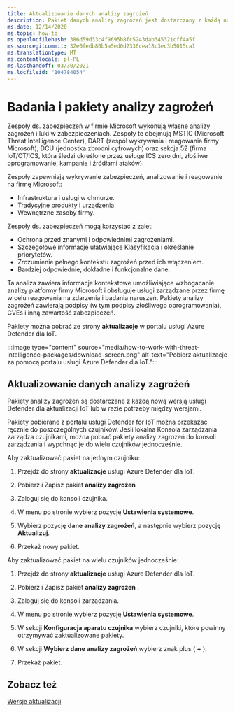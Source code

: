 ```yaml
---
title: Aktualizowanie danych analizy zagrożeń
description: Pakiet danych analizy zagrożeń jest dostarczany z każdą nową usługą Defender for IoT lub w razie potrzeby między wersjami.
ms.date: 12/14/2020
ms.topic: how-to
ms.openlocfilehash: 386d59d33c4f9695b8fc5243dab345321cff4a5f
ms.sourcegitcommit: 32e0fedb80b5a5ed0d2336cea18c3ec3b5015ca1
ms.translationtype: MT
ms.contentlocale: pl-PL
ms.lasthandoff: 03/30/2021
ms.locfileid: "104784054"
---
```

# <a name="threat-intelligence-research-and-packages"></a>Badania i pakiety analizy zagrożeń

Zespoły ds. zabezpieczeń w firmie Microsoft wykonują własne analizy zagrożeń i luki w zabezpieczeniach. Zespoły te obejmują MSTIC (Microsoft Threat Intelligence Center), DART (zespół wykrywania i reagowania firmy Microsoft), DCU (jednostka zbrodni cyfrowych) oraz sekcja 52 (firma IoT/OT/ICS, która śledzi określone przez usługę ICS zero dni, złośliwe oprogramowanie, kampanie i źródłami ataków).

Zespoły zapewniają wykrywanie zabezpieczeń, analizowanie i reagowanie na firmę Microsoft:

- Infrastruktura i usługi w chmurze.
- Tradycyjne produkty i urządzenia.
- Wewnętrzne zasoby firmy.

Zespoły ds. zabezpieczeń mogą korzystać z zalet:

- Ochrona przed znanymi i odpowiednimi zagrożeniami.
- Szczegółowe informacje ułatwiające Klasyfikacja i określanie priorytetów.
- Zrozumienie pełnego kontekstu zagrożeń przed ich włączeniem.
- Bardziej odpowiednie, dokładne i funkcjonalne dane.

Ta analiza zawiera informacje kontekstowe umożliwiające wzbogacanie analizy platformy firmy Microsoft i obsługuje usługi zarządzane przez firmę w celu reagowania na zdarzenia i badania naruszeń. Pakiety analizy zagrożeń zawierają podpisy (w tym podpisy złośliwego oprogramowania), CVEs i inną zawartość zabezpieczeń.

Pakiety można pobrać ze strony **aktualizacje** w portalu usługi Azure Defender dla IoT.

:::image type="content" source="media/how-to-work-with-threat-intelligence-packages/download-screen.png" alt-text="Pobierz aktualizacje za pomocą portalu usługi Azure Defender dla IoT.":::

## <a name="update-threat-intelligence-data"></a>Aktualizowanie danych analizy zagrożeń

Pakiety analizy zagrożeń są dostarczane z każdą nową wersją usługi Defender dla aktualizacji IoT lub w razie potrzeby między wersjami.

Pakiety pobierane z portalu usługi Defender for IoT można przekazać ręcznie do poszczególnych czujników. Jeśli lokalna Konsola zarządzania zarządza czujnikami, można pobrać pakiety analizy zagrożeń do konsoli zarządzania i wypchnąć je do wielu czujników jednocześnie.

Aby zaktualizować pakiet na jednym czujniku:

1. Przejdź do strony **aktualizacje** usługi Azure Defender dla IoT.

2. Pobierz i Zapisz pakiet **analizy zagrożeń** .

3. Zaloguj się do konsoli czujnika.

4. W menu po stronie wybierz pozycję **Ustawienia systemowe**.

5. Wybierz pozycję **dane analizy zagrożeń**, a następnie wybierz pozycję **Aktualizuj**.

6. Przekaż nowy pakiet.

Aby zaktualizować pakiet na wielu czujników jednocześnie:

1. Przejdź do strony **aktualizacje** usługi Azure Defender dla IoT.

2. Pobierz i Zapisz pakiet **analizy zagrożeń** .

3. Zaloguj się do konsoli zarządzania.

4. W menu po stronie wybierz pozycję **Ustawienia systemowe**.

5. W sekcji **Konfiguracja aparatu czujnika** wybierz czujniki, które powinny otrzymywać zaktualizowane pakiety.  

6. W sekcji **Wybierz dane analizy zagrożeń** wybierz znak plus ( **+** ).

7. Przekaż pakiet.

## <a name="see-also"></a>Zobacz też

[Wersje aktualizacji](how-to-manage-sensors-from-the-on-premises-management-console.md#update-versions)
